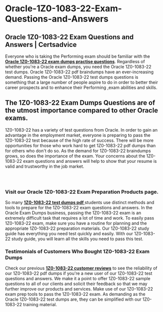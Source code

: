 # Oracle-1Z0-1083-22-Exam-Questions-and-Answers
<h2><strong>Oracle 1Z0-1083-22 Exam Questions and Answers | Certsadvice</strong></h2> <p>Everyone who is taking the Performing exam should be familiar with the <a href="http://www.certsadvice.com/oracle/1z0-1083-22-practice-questions"><strong>Oracle 1Z0-1083-22 exam dumps practise questions</strong></a>. Regardless of whether you&#39;re a Oracle exam dumps, you need the Oracle 1Z0-1083-22 test dumps. Oracle 1Z0-1083-22 pdf braindumps have an ever-increasing demand. Passing the Oracle 1Z0-1083-22 test dumps questions is something that a large number of people aspire to do in order to better their career prospects and to enhance their Performing ,exam abilities and skills.</p> <h2><strong>The 1Z0-1083-22 Exam Dumps Questions are of the utmost importance compared to other Oracle exams.</strong></h2> <p>1Z0-1083-22 has a variety of test questions from Oracle. In order to gain an advantage in the employment market, everyone is preparing to pass the 1Z0-1083-22 test because of the high rate of success. There will be more opportunities for those who work hard to get 1Z0-1083-22 pdf dumps than for others who don&#39;t do so. As the demand for 1Z0-1083-22 braindumps grows, so does the importance of the exam. Your concerns about the 1Z0-1083-22 exam questions and answers will help to show that your resume is valid and trustworthy in the job market.</p> <p><a href="http://www.certsadvice.com/oracle/1z0-1083-22-practice-questions" style="display: block; padding: 1em 0; text-align: center; "><img alt="" src="https://1.bp.blogspot.com/-RUOr8Wn-CRk/YUYAxC8kcHI/AAAAAAAAAnw/F7BbdI3tw8QDj5z8iX0vQAioQzKiUxduwCLcBGAsYHQ/s0/unnamed.jpg" /></a></p> <h3><strong>Visit our Oracle 1Z0-1083-22 Exam Preparation Products page.</strong></h3> <p>So many <a href="http://www.certsadvice.com/oracle/1z0-1083-22-practice-questions"><strong>1Z0-1083-22 test dumps pdf </strong></a>students use distinct methods and tools to prepare for the 1Z0-1083-22 exam questions and answers. In the Oracle Exam Dumps business, passing the 1Z0-1083-22 exam is an extremely difficult task that requires a lot of time and work. To easily pass 1Z0-1083-22 exam, make sure you have a routine for planning and the appropriate 1Z0-1083-22 preparation materials. Our 1Z0-1083-22 study guide has everything you need test quickly and easily. With our 1Z0-1083-22 study guide, you will learn all the skills you need to pass this test.</p> <h3><strong>Testimonials of Customers Who Bought 1Z0-1083-22 Exam Dumps</strong></h3> <p>Check our previous <a href="http://www.certsadvice.com/oracle/1z0-1083-22-practice-questions"><strong>1Z0-1083-22 customer reviews</strong></a> to see the reliability of our 1Z0-1083-22 pdf dumps if you&#39;re a new user of our 1Z0-1083-22 test questions and answers. We make it a point to offer 1Z0-1083-22 sample questions to all of our clients and solicit their feedback so that we may further improve our products and services. Make use of our 1Z0-1083-22 exam prep tools to pass the 1Z0-1083-22 exam. As demanding as the Oracle 1Z0-1083-22 test dumps are, they can be simplified with our 1Z0-1083-22 training material.</p>
